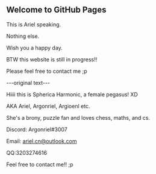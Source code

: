 ## Welcome to GitHub Pages

This is Ariel speaking.

Nothing else.

Wish you a happy day.

BTW this website is still in progress!!

Please feel free to contact me ;p



---original text---

Hiiii this is Spherica Harmonic, a female pegasus! XD

AKA Ariel, Argonriel, Argioenl etc.

She's a brony, puzzle fan and loves chess, maths, and cs.

Discord: Argonriel#3007

Email: ariel.cn@outlook.com

QQ:3203274616

Feel free to contact me!! ;p
